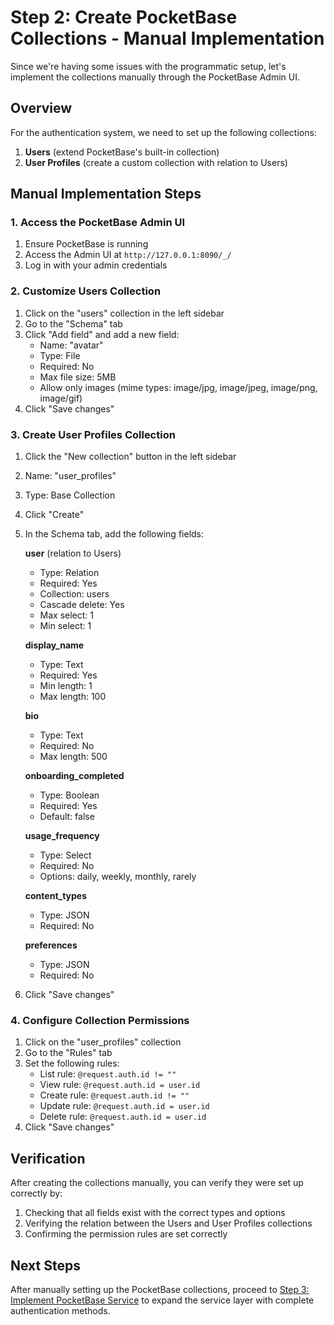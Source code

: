# Step 2: Create PocketBase Collections - Manual Implementation

Since we're having some issues with the programmatic setup, let's implement the collections manually through the PocketBase Admin UI.

## Overview

For the authentication system, we need to set up the following collections:

1. **Users** (extend PocketBase's built-in collection)
2. **User Profiles** (create a custom collection with relation to Users)

## Manual Implementation Steps

### 1. Access the PocketBase Admin UI

1. Ensure PocketBase is running
2. Access the Admin UI at `http://127.0.0.1:8090/_/`
3. Log in with your admin credentials

### 2. Customize Users Collection

1. Click on the "users" collection in the left sidebar
2. Go to the "Schema" tab
3. Click "Add field" and add a new field:
   - Name: "avatar"
   - Type: File
   - Required: No
   - Max file size: 5MB
   - Allow only images (mime types: image/jpg, image/jpeg, image/png, image/gif)
4. Click "Save changes"

### 3. Create User Profiles Collection

1. Click the "New collection" button in the left sidebar
2. Name: "user_profiles"
3. Type: Base Collection
4. Click "Create"
5. In the Schema tab, add the following fields:

   **user** (relation to Users)
   - Type: Relation
   - Required: Yes
   - Collection: users
   - Cascade delete: Yes
   - Max select: 1
   - Min select: 1

   **display_name**
   - Type: Text
   - Required: Yes
   - Min length: 1
   - Max length: 100

   **bio**
   - Type: Text
   - Required: No
   - Max length: 500

   **onboarding_completed**
   - Type: Boolean
   - Required: Yes
   - Default: false

   **usage_frequency**
   - Type: Select
   - Required: No
   - Options: daily, weekly, monthly, rarely

   **content_types**
   - Type: JSON
   - Required: No

   **preferences**
   - Type: JSON
   - Required: No

6. Click "Save changes"

### 4. Configure Collection Permissions

1. Click on the "user_profiles" collection
2. Go to the "Rules" tab
3. Set the following rules:
   - List rule: `@request.auth.id != ""`
   - View rule: `@request.auth.id = user.id`
   - Create rule: `@request.auth.id != ""`
   - Update rule: `@request.auth.id = user.id`
   - Delete rule: `@request.auth.id = user.id`
4. Click "Save changes"

## Verification

After creating the collections manually, you can verify they were set up correctly by:

1. Checking that all fields exist with the correct types and options
2. Verifying the relation between the Users and User Profiles collections
3. Confirming the permission rules are set correctly

## Next Steps

After manually setting up the PocketBase collections, proceed to [Step 3: Implement PocketBase Service](./step3_pocketbase_service.md) to expand the service layer with complete authentication methods. 